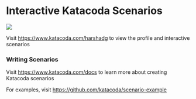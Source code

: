 # Interactive Katacoda Scenarios

[![](http://shields.katacoda.com/katacoda/harshadg/count.svg)](https://www.katacoda.com/harshadg "Get your profile on Katacoda.com")

Visit https://www.katacoda.com/harshadg to view the profile and interactive scenarios

### Writing Scenarios
Visit https://www.katacoda.com/docs to learn more about creating Katacoda scenarios

For examples, visit https://github.com/katacoda/scenario-example
